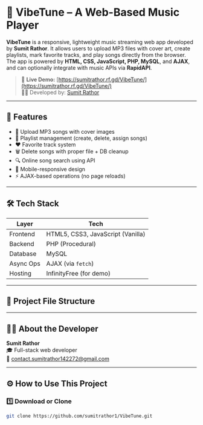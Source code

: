 # 🎵 VibeTune – A Web-Based Music Player

**VibeTune** is a responsive, lightweight music streaming web app developed by **Sumit Rathor**. It allows users to upload MP3 files with cover art, create playlists, mark favorite tracks, and play songs directly from the browser. The app is powered by **HTML, CSS, JavaScript, PHP, MySQL**, and **AJAX**, and can optionally integrate with music APIs via **RapidAPI**.

> 🔗 **Live Demo:** [https://sumitrathor.rf.gd/VibeTune/](https://sumitrathor.rf.gd/VibeTune/)  
> 👨‍💻 Developed by: [Sumit Rathor](mailto:sumitrathor142272@gmail.com)

---

## 🚀 Features

- 🎵 Upload MP3 songs with cover images
- 📂 Playlist management (create, delete, assign songs)
- ❤️ Favorite track system
- 🗑️ Delete songs with proper file + DB cleanup
- 🔍 Online song search using API
- 📱 Mobile-responsive design
- ⚡ AJAX-based operations (no page reloads)

---

## 🛠️ Tech Stack

| Layer        | Tech                              |
|--------------|-----------------------------------|
| Frontend     | HTML5, CSS3, JavaScript (Vanilla) |
| Backend      | PHP (Procedural)                  |
| Database     | MySQL                             |
| Async Ops    | AJAX (via `fetch`)                |
| Hosting      | InfinityFree (for demo)           |

---

## 📁 Project File Structure


---

## 🧑‍💻 About the Developer

**Sumit Rathor**  
🎓 Full-stack web developer  
📧 [contact.sumitrathor142272@gmail.com](mailto:sumitrathor142272@gmail.com)

---

## ⚙️ How to Use This Project

### 1️⃣ Download or Clone

```bash
git clone https://github.com/sumitrathor1/VibeTune.git
